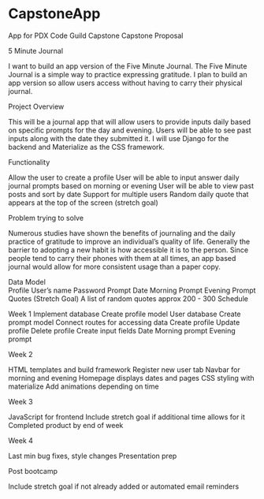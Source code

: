 # CapstoneApp
App for PDX Code Guild Capstone 
Capstone Proposal

5 Minute Journal 

I want to build an app version of the Five Minute Journal. The Five Minute Journal is a simple way to practice expressing gratitude. I plan to build an app version so allow users access without having to carry their physical journal. 

Project Overview 

This will be a journal app that will allow users to provide inputs daily based on specific prompts for the day and evening. Users will be able to see past inputs along with the date they submitted it. I will use Django for the backend and Materialize as the CSS framework. 
 
Functionality 

Allow the user to create a profile 
User will be able to input answer daily journal prompts based on morning or evening
User will be able to view past posts and sort by date 
Support for multiple users 
Random daily quote that appears at the top of the screen (stretch goal)

Problem trying to solve  

Numerous studies have shown the benefits of journaling and the daily practice of gratitude to improve an individual’s quality of life. Generally the barrier to adopting a new habit is how accessible it is to the person. Since people tend to carry their phones with them at all times, an app based journal would allow for more consistent usage than a paper copy. 

Data Model        
Profile 
User’s name
Password
Prompt
Date
Morning Prompt
Evening Prompt
Quotes (Stretch Goal)
A list of random quotes approx 200 - 300 
Schedule 

Week 1
Implement database 
Create profile model
User database 
Create prompt model
Connect routes for accessing data 
Create profile 
Update profile 
Delete profile 
Create input fields 
Date 
Morning prompt 
Evening prompt

Week 2

HTML templates and build framework 
Register new user tab 
Navbar for morning and evening 
Homepage displays dates and pages 
CSS styling with materialize 
Add animations depending on time

Week 3

JavaScript for frontend 
Include stretch goal if additional time allows for it
Completed product by end of week  

Week 4

Last min bug fixes, style changes
Presentation prep 

Post bootcamp

Include stretch goal if not already added or automated email reminders 
